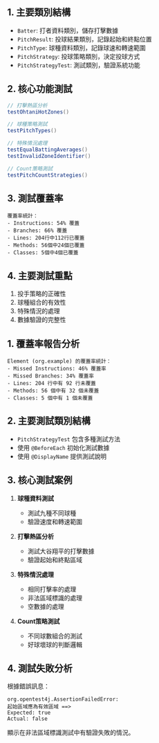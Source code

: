 
## 1. 主要類別結構
- `Batter`: 打者資料類別，儲存打擊數據
- `PitchResult`: 投球結果類別，記錄起始和終點位置
- `PitchType`: 球種資料類別，記錄球速和轉速範圍
- `PitchStrategy`: 投球策略類別，決定投球方式
- `PitchStrategyTest`: 測試類別，驗證系統功能

## 2. 核心功能測試
```java
// 打擊熱區分析
testOhtaniHotZones()

// 球種策略測試
testPitchTypes()

// 特殊情況處理
testEqualBattingAverages()
testInvalidZoneIdentifier()

// Count策略測試
testPitchCountStrategies()
```

## 3. 測試覆蓋率
```
覆蓋率統計：
- Instructions: 54% 覆蓋
- Branches: 66% 覆蓋
- Lines: 204行中112行已覆蓋
- Methods: 56個中24個已覆蓋
- Classes: 5個中4個已覆蓋
```

## 4. 主要測試重點
1. 投手策略的正確性
2. 球種組合的有效性
3. 特殊情況的處理
4. 數據驗證的完整性



## 1. 覆蓋率報告分析
```
Element (org.example) 的覆蓋率統計：
- Missed Instructions: 46% 覆蓋率
- Missed Branches: 34% 覆蓋率
- Lines: 204 行中有 92 行未覆蓋
- Methods: 56 個中有 32 個未覆蓋
- Classes: 5 個中有 1 個未覆蓋
```

## 2. 主要測試類別結構
- `PitchStrategyTest` 包含多種測試方法
- 使用 `@BeforeEach` 初始化測試數據
- 使用 `@DisplayName` 提供測試說明

## 3. 核心測試案例
1. **球種資料測試**
   - 測試九種不同球種
   - 驗證速度和轉速範圍

2. **打擊熱區分析**
   - 測試大谷翔平的打擊數據
   - 驗證起始和終點區域

3. **特殊情況處理**
   - 相同打擊率的處理
   - 非法區域標識的處理
   - 空數據的處理

4. **Count策略測試**
   - 不同球數組合的測試
   - 好球壞球的判斷邏輯

## 4. 測試失敗分析
根據錯誤訊息：
```
org.opentest4j.AssertionFailedError: 
起始區域應為有效區域 ==> 
Expected: true
Actual: false
```
顯示在非法區域標識測試中有驗證失敗的情況。





